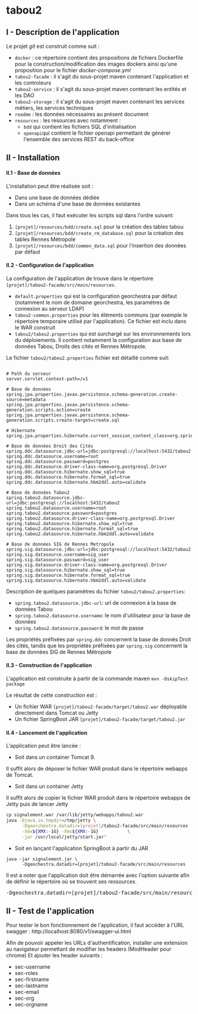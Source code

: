 # tabou2

## I - Description de l'application

Le projet _git_ est construit comme suit :

- `docker` : ce répertoire contient des propositions de fichiers Dockerfile pour la construction/modification des images dockers ainsi  qu'une proposition pour le fichier _docker-compose.yml_
- `tabou2-facade` : il s'agit du sous-projet maven contenant l'application et les controleurs
- `tabou2-service` : il s'agit du sous-projet maven contenant les entités et les DAO
- `tabou2-storage` : il s'agit du sous-projet maven contenant les services métiers, les services techniques
- `readme` : les données nécessaires au présent document
- `resources` :  les resources avec notamment :
    - `bdd` qui contient les fichiers SQL d'initialisation
    - `openapi`qui contient le fichier openapi permettant de générer l'ensemble des services REST du back-office

## II - Installation

#### II.1 - Base de données

L'installation peut être réalisée soit :
* Dans une base de données dédiée
* Dans un schéma d'une base de données existantes

Dans tous les cas, il faut exécuter les scripts sql dans l'ordre suivant:
1. `[projet]/resources/bdd/create.sql` pour la création des tables tabou
2. `[projet]/resources/bdd/create_rm_database.sql` pour la création des tables Rennes Métropole
3. `[projet]/resources/bdd/common_data.sql` pour l'insertion des données par défaut

#### II.2 - Configuration de l'application

La configuration de l'application de trouve dans le répertoire `[projet]/tabou2-facade/src/main/resources`.

* `default.properties` qui est la configuration georchestra par défaut (notamment le nom de domaine georchestra, les paramètres de connexion au serveur LDAP)
* `tabou2-common.properties` pour les éléments communs (par exemple le répertoire temporaire utilisé par l'application). Ce fichier est inclu dans le WAR construit
* `tabou2/tabou2.properties` qui est surchargé sur les environnements lors du déploiements. Il contient notamment la configuration aux base de données Tabou, Droits des cités et Rennes Métropole. 

Le fichier `tabou2/tabou2.properties` fichier est détaillé comme suit:

```properties

# Path du serveur
server.servlet.context-path=/v1

# Base de données
spring.jpa.properties.javax.persistence.schema-generation.create-source=metadata
spring.jpa.properties.javax.persistence.schema-generation.scripts.action=create
spring.jpa.properties.javax.persistence.schema-generation.scripts.create-target=create.sql   

# Hibernate
spring.jpa.properties.hibernate.current_session_context_class=org.springframework.orm.hibernate5.SpringSessionContext

# Base de données Droit des Cités
spring.ddc.datasource.jdbc-url=jdbc:postgresql://localhost:5432/tabou2
spring.ddc.datasource.username=root
spring.ddc.datasource.password=postgres
spring.ddc.datasource.driver-class-name=org.postgresql.Driver
spring.ddc.datasource.hibernate.show_sql=true
spring.ddc.datasource.hibernate.format_sql=true
spring.ddc.datasource.hibernate.hbm2ddl.auto=validate

# Base de données Tabou2
spring.tabou2.datasource.jdbc-url=jdbc:postgresql://localhost:5432/tabou2
spring.tabou2.datasource.username=root
spring.tabou2.datasource.password=postgres
spring.tabou2.datasource.driver-class-name=org.postgresql.Driver
spring.tabou2.datasource.hibernate.show_sql=true
spring.tabou2.datasource.hibernate.format_sql=true
spring.tabou2.datasource.hibernate.hbm2ddl.auto=validate

# Base de données SIG de Rennes Metropole
spring.sig.datasource.jdbc-url=jdbc:postgresql://localhost:5432/tabou2
spring.sig.datasource.username=sig_user
spring.sig.datasource.password=sig_user
spring.sig.datasource.driver-class-name=org.postgresql.Driver
spring.sig.datasource.hibernate.show_sql=true
spring.sig.datasource.hibernate.format_sql=true
spring.sig.datasource.hibernate.hbm2ddl.auto=validate

```

Description de quelques paramètres du fichier `tabou2/tabou2.properties`:
* `spring.tabou2.datasource.jdbc-url`: url de connexion à la base de données Tabou
* `spring.tabou2.datasource.username`: le nom d'utilisateur pour la base de données
* `spring.tabou2.datasource.password`: le mot de passe

Les propriétés préfixées par `spring.ddc` concernent la base de donnés Droit des cités, tandis que les propriétés préfixées par `spring.sig` concernent la base de données SIG de Rennes Métropole

#### II.3 - Construction de l'application

L'application est construite à partir de la commande maven
`mvn -DskipTest package`

Le résultat de cette construction est :
* Un fichier WAR `[projet]/tabou2-facade/target/tabou2.war` déployable directement dans Tomcat ou Jetty
* Un fichier SpringBoot JAR `[projet]/tabou2-facade/target/tabou2.jar`

#### II.4 - Lancement de l'application

L'application peut être lancée :
* Soit dans un container Tomcat 9.

Il suffit alors de déposer le fichier WAR produit dans le répertoire webapps de Tomcat.

* Soit dans un container Jetty

Il suffit alors de copier le fichier WAR produit dans le répertoire webapps de Jetty puis de lancer Jetty

```sh
cp signalement.war /var/lib/jetty/webapps/tabou2.war
java -Djava.io.tmpdir=/tmp/jetty \
      -Dgeorchestra.datadir=[projet]/tabou2-facade/src/main/resources 	\
      -Xmx${XMX:-1G} -Xms${XMX:-1G}           \
      -jar /usr/local/jetty/start.jar"
```

* Soit en lançant l'application SpringBoot à partir du JAR 

```
java -jar signalement.jar \
      -Dgeochestra.datadir=[projet]/tabou2-facade/src/main/resources
```

Il est à noter que l'application doit être démarrée avec l'option suivante afin de définir le répertoire où se trouvent ses ressources.
<pre>-Dgeochestra.datadir=[projet]/tabou2-facade/src/main/resources</pre>

## II - Test de l'application

Pour tester le bon fonctionnement de l'application, il faut accéder à l'URL swagger : http://localhost:8080/v1/swagger-ui.html

Afin de pouvoir appeler les URLs d'authentification, installer une extension au navigateur permettant de modifier les headers (ModHeader pour chrome)
Et ajouter les header suivants :  

* sec-username 
* sec-roles
* sec-firstname
* sec-lastname
* sec-email
* sec-org
* sec-orgname


